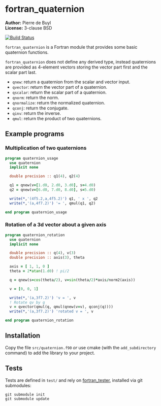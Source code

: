 # fortran_quaternion

**Author:** Pierre de Buyl  
**License:** 3-clause BSD

[![Build Status](https://travis-ci.org/pdebuyl/fortran_quaternion.svg?branch=master)](https://travis-ci.org/pdebuyl/fortran_quaternion)

`fortran_quaternion` is a Fortran module that provides some basic quaternion functions.

`fortran_quaternion` does not define any derived type, instead quaternions are provided as
4-element vectors storing the vector part first and the scalar part last.

- `qnew`: return a quaternion from the scalar and vector input.
- `qvector`: return the vector part of a quaternion.
- `qscalar`: return the scalar part of a quaternion.
- `qnorm`: return the norm.
- `qnormalize`: return the normalized quaternion.
- `qconj`: return the conjugate.
- `qinv`: return the inverse.
- `qmul`: return the product of two quaternions.


## Example programs

### Multiplication of two quaternions

~~~.f90
program quaternion_usage
  use quaternion
  implicit none

  double precision :: q1(4), q2(4)

  q1 = qnew(v=[1.d0, 2.d0, 3.d0], s=4.d0)
  q2 = qnew(v=[6.d0, 7.d0, 8.d0], s=5.d0)

  write(*,'(4f5.2,a,4f5.2)') q1, ' x ', q2
  write(*,'(a,4f7.2)') '= ', qmul(q1, q2)

end program quaternion_usage
~~~

### Rotation of a 3d vector about a given axis

~~~.f90
program quaternion_rotation
  use quaternion
  implicit none

  double precision :: q(4), v(3)
  double precision :: axis(3), theta

  axis = [ 1, 1, 0 ]
  theta = 2*atan(1.d0) ! pi/2

  q = qnew(s=cos(theta/2), v=sin(theta/2)*axis/norm2(axis))

  v = [0, 0, 1]

  write(*,'(a,3f7.2)') 'v = ', v
  ! Rotate qv by q
  v = qvector(qmul(q, qmul(qnew(v=v), qconj(q))))
  write(*,'(a,3f7.2)') 'rotated v = ', v

end program quaternion_rotation
~~~

## Installation

Copy the file `src/quaternion.f90` *or* use cmake (with the `add_subdirectory` command) to
add the library to your project.

## Tests

Tests are defined in `test/` and rely on
[fortran_tester](https://github.com/pdebuyl/fortran_tester), installed via git submodules:

    git submodule init
    git submodule update
